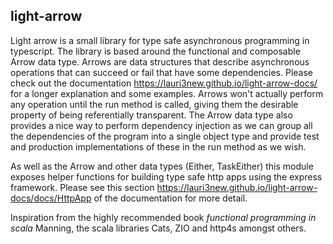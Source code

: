 ## light-arrow

Light arrow is a small library for type safe asynchronous programming in typescript. The library is based around the functional and composable Arrow data type. Arrows are data structures that describe asynchronous operations that can succeed or fail that have some dependencies. Please check out the documentation https://lauri3new.github.io/light-arrow-docs/ for a longer explanation and some examples. Arrows won't actually perform any operation until the run method is called, giving them the desirable property of being referentially transparent. The Arrow data type also provides a nice way to perform dependency injection as we can group all the dependencies of the program into a single object type and provide test and production implementations of these in the run method as we wish.

As well as the Arrow and other data types (Either, TaskEither) this module exposes helper functions for building type safe http apps using the express framework. Please see this section https://lauri3new.github.io/light-arrow-docs/docs/HttpApp of the documentation for more detail.

Inspiration from the highly recommended book *functional programming in scala* Manning, the scala libraries Cats, ZIO and http4s amongst others.